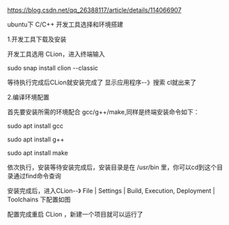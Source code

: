 https://blog.csdn.net/qq_26388117/article/details/114066907



ubuntu下 C/C++ 开发工具选择和环境搭建

 

1.开发工具下载及安装

开发工具选用 CLion，进入终端输入



 sudo snap install clion --classic 



等待执行完成后CLion就安装完成了 显示应用程序--》搜索 cl就出来了



 

2.编译环境配置

首先要安装所需的环境配合 gcc/g++/make,同样是终端安装命令如下：



sudo apt install gcc



sudo apt install g++



sudo apt install make



依次执行，安装等待安装完成后，安装目录是在 /usr/bin 里，你可以cd到这个目录通过find命令查询





安装完成后，进入CLion--》 File | Settings | Build, Execution, Deployment | Toolchains 下配置如图



配置完成重启 CLion ，新建一个项目就可以运行了





